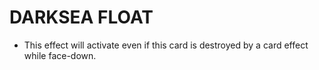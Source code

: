 # DARKSEA FLOAT

*   This effect will activate even if this card is destroyed by a card effect while face-down.  
      
    
